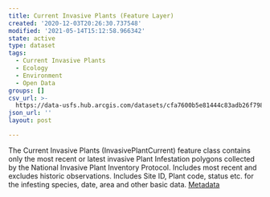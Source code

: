 ```yaml
---
title: Current Invasive Plants (Feature Layer)
created: '2020-12-03T20:26:30.737548'
modified: '2021-05-14T15:12:58.966342'
state: active
type: dataset
tags:
  - Current Invasive Plants
  - Ecology
  - Environment
  - Open Data
groups: []
csv_url: >-
  https://data-usfs.hub.arcgis.com/datasets/cfa7600b5e81444c83adb26f798fb7f2_0.csv?outSR=%7B%22latestWkid%22%3A4269%2C%22wkid%22%3A4269%7D
json_url: ''
layout: post

---
```

The Current Invasive Plants (InvasivePlantCurrent) feature class contains only the most recent or latest invasive Plant Infestation polygons collected by the National Invasive Plant Inventory Protocol. Includes most recent and excludes historic observations. Includes Site ID, Plant code, status etc. for the infesting species, date, area and other basic data. <a href='https://data.fs.usda.gov/geodata/edw/edw_resources/meta/S_USA.InvasivePlantCurrent.xml' target='_blank'>Metadata</a>
